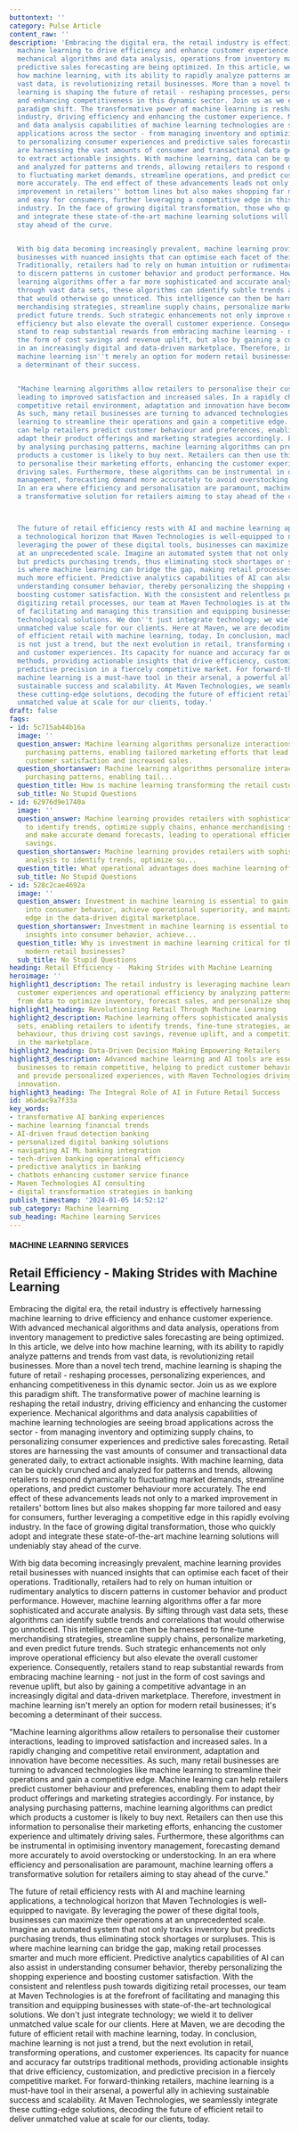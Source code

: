 ```yaml
---
buttontext: ''
category: Pulse Article
content_raw: ''
description: 'Embracing the digital era, the retail industry is effectively harnessing
  machine learning to drive efficiency and enhance customer experience. With advanced
  mechanical algorithms and data analysis, operations from inventory management to
  predictive sales forecasting are being optimized. In this article, we delve into
  how machine learning, with its ability to rapidly analyze patterns and trends from
  vast data, is revolutionizing retail businesses. More than a novel tech trend, machine
  learning is shaping the future of retail - reshaping processes, personalizing experiences,
  and enhancing competitiveness in this dynamic sector. Join us as we explore this
  paradigm shift. The transformative power of machine learning is reshaping the retail
  industry, driving efficiency and enhancing the customer experience. Mechanical algorithms
  and data analysis capabilities of machine learning technologies are seeing broad
  applications across the sector - from managing inventory and optimizing supply chains,
  to personalizing consumer experiences and predictive sales forecasting. Retail stores
  are harnessing the vast amounts of consumer and transactional data generated daily,
  to extract actionable insights. With machine learning, data can be quickly crunched
  and analyzed for patterns and trends, allowing retailers to respond dynamically
  to fluctuating market demands, streamline operations, and predict customer behaviour
  more accurately. The end effect of these advancements leads not only to a marked
  improvement in retailers'' bottom lines but also makes shopping far more tailored
  and easy for consumers, further leveraging a competitive edge in this rapidly evolving
  industry. In the face of growing digital transformation, those who quickly adopt
  and integrate these state-of-the-art machine learning solutions will undeniably
  stay ahead of the curve.


  With big data becoming increasingly prevalent, machine learning provides retail
  businesses with nuanced insights that can optimise each facet of their operations.
  Traditionally, retailers had to rely on human intuition or rudimentary analytics
  to discern patterns in customer behavior and product performance. However, machine
  learning algorithms offer a far more sophisticated and accurate analysis. By sifting
  through vast data sets, these algorithms can identify subtle trends and correlations
  that would otherwise go unnoticed. This intelligence can then be harnessed to fine-tune
  merchandising strategies, streamline supply chains, personalize marketing, and even
  predict future trends. Such strategic enhancements not only improve operational
  efficiency but also elevate the overall customer experience. Consequently, retailers
  stand to reap substantial rewards from embracing machine learning - not just in
  the form of cost savings and revenue uplift, but also by gaining a competitive advantage
  in an increasingly digital and data-driven marketplace. Therefore, investment in
  machine learning isn''t merely an option for modern retail businesses; it''s becoming
  a determinant of their success.


  "Machine learning algorithms allow retailers to personalise their customer interactions,
  leading to improved satisfaction and increased sales. In a rapidly changing and
  competitive retail environment, adaptation and innovation have become necessities.
  As such, many retail businesses are turning to advanced technologies like machine
  learning to streamline their operations and gain a competitive edge. Machine learning
  can help retailers predict customer behaviour and preferences, enabling them to
  adapt their product offerings and marketing strategies accordingly. For instance,
  by analysing purchasing patterns, machine learning algorithms can predict which
  products a customer is likely to buy next. Retailers can then use this information
  to personalise their marketing efforts, enhancing the customer experience and ultimately
  driving sales. Furthermore, these algorithms can be instrumental in optimising inventory
  management, forecasting demand more accurately to avoid overstocking or understocking.
  In an era where efficiency and personalisation are paramount, machine learning offers
  a transformative solution for retailers aiming to stay ahead of the curve."



  The future of retail efficiency rests with AI and machine learning applications,
  a technological horizon that Maven Technologies is well-equipped to navigate. By
  leveraging the power of these digital tools, businesses can maximize their operations
  at an unprecedented scale. Imagine an automated system that not only tracks inventory
  but predicts purchasing trends, thus eliminating stock shortages or surpluses. This
  is where machine learning can bridge the gap, making retail processes smarter and
  much more efficient. Predictive analytics capabilities of AI can also assist in
  understanding consumer behavior, thereby personalizing the shopping experience and
  boosting customer satisfaction. With the consistent and relentless push towards
  digitizing retail processes, our team at Maven Technologies is at the forefront
  of facilitating and managing this transition and equipping businesses with state-of-the-art
  technological solutions. We don''t just integrate technology; we wield it to deliver
  unmatched value scale for our clients. Here at Maven, we are decoding the future
  of efficient retail with machine learning, today. In conclusion, machine learning
  is not just a trend, but the next evolution in retail, transforming operations,
  and customer experiences. Its capacity for nuance and accuracy far outstrips traditional
  methods, providing actionable insights that drive efficiency, customization, and
  predictive precision in a fiercely competitive market. For forward-thinking retailers,
  machine learning is a must-have tool in their arsenal, a powerful ally in achieving
  sustainable success and scalability. At Maven Technologies, we seamlessly integrate
  these cutting-edge solutions, decoding the future of efficient retail to deliver
  unmatched value at scale for our clients, today.'
draft: false
faqs:
- id: 5c715ab44b16a
  image: ''
  question_answer: Machine learning algorithms personalize interactions by analyzing
    purchasing patterns, enabling tailored marketing efforts that lead to heightened
    customer satisfaction and increased sales.
  question_shortanswer: Machine learning algorithms personalize interactions by analyzing
    purchasing patterns, enabling tail...
  question_title: How is machine learning transforming the retail customer experience?
  sub_title: No Stupid Questions
- id: 62976d9e1740a
  image: ''
  question_answer: Machine learning provides retailers with sophisticated data analysis
    to identify trends, optimize supply chains, enhance merchandising strategies,
    and make accurate demand forecasts, leading to operational efficiency and cost
    savings.
  question_shortanswer: Machine learning provides retailers with sophisticated data
    analysis to identify trends, optimize su...
  question_title: What operational advantages does machine learning offer to retailers?
  sub_title: No Stupid Questions
- id: 528c2cae4692a
  image: ''
  question_answer: Investment in machine learning is essential to gain nuanced insights
    into consumer behavior, achieve operational superiority, and maintain a competitive
    edge in the data-driven digital marketplace.
  question_shortanswer: Investment in machine learning is essential to gain nuanced
    insights into consumer behavior, achieve...
  question_title: Why is investment in machine learning critical for the success of
    modern retail businesses?
  sub_title: No Stupid Questions
heading: Retail Efficiency -  Making Strides with Machine Learning
heroimage: ''
highlight1_description: The retail industry is leveraging machine learning to enhance
  customer experiences and operational efficiency by analyzing patterns and trends
  from data to optimize inventory, forecast sales, and personalize shopping.
highlight1_heading: Revolutionizing Retail Through Machine Learning
highlight2_description: Machine learning offers sophisticated analysis of vast data
  sets, enabling retailers to identify trends, fine-tune strategies, and predict future
  behaviour, thus driving cost savings, revenue uplift, and a competitive advantage
  in the marketplace.
highlight2_heading: Data-Driven Decision Making Empowering Retailers
highlight3_description: Advanced machine learning and AI tools are essential for retail
  businesses to remain competitive, helping to predict customer behavior, manage inventory,
  and provide personalized experiences, with Maven Technologies driving this digital
  innovation.
highlight3_heading: The Integral Role of AI in Future Retail Success
id: a6adac9a7f33a
key_words:
- transformative AI banking experiences
- machine learning financial trends
- AI-driven fraud detection banking
- personalized digital banking solutions
- navigating AI ML banking integration
- tech-driven banking operational efficiency
- predictive analytics in banking
- chatbots enhancing customer service finance
- Maven Technologies AI consulting
- digital transformation strategies in banking
publish_timestamp: '2024-01-05 14:52:12'
sub_category: Machine learning
sub_heading: Machine learning Services
---
```


#### MACHINE LEARNING SERVICES
## Retail Efficiency -  Making Strides with Machine Learning
Embracing the digital era, the retail industry is effectively harnessing machine learning to drive efficiency and enhance customer experience. With advanced mechanical algorithms and data analysis, operations from inventory management to predictive sales forecasting are being optimized. In this article, we delve into how machine learning, with its ability to rapidly analyze patterns and trends from vast data, is revolutionizing retail businesses. More than a novel tech trend, machine learning is shaping the future of retail - reshaping processes, personalizing experiences, and enhancing competitiveness in this dynamic sector. Join us as we explore this paradigm shift. The transformative power of machine learning is reshaping the retail industry, driving efficiency and enhancing the customer experience. Mechanical algorithms and data analysis capabilities of machine learning technologies are seeing broad applications across the sector - from managing inventory and optimizing supply chains, to personalizing consumer experiences and predictive sales forecasting. Retail stores are harnessing the vast amounts of consumer and transactional data generated daily, to extract actionable insights. With machine learning, data can be quickly crunched and analyzed for patterns and trends, allowing retailers to respond dynamically to fluctuating market demands, streamline operations, and predict customer behaviour more accurately. The end effect of these advancements leads not only to a marked improvement in retailers' bottom lines but also makes shopping far more tailored and easy for consumers, further leveraging a competitive edge in this rapidly evolving industry. In the face of growing digital transformation, those who quickly adopt and integrate these state-of-the-art machine learning solutions will undeniably stay ahead of the curve.

With big data becoming increasingly prevalent, machine learning provides retail businesses with nuanced insights that can optimise each facet of their operations. Traditionally, retailers had to rely on human intuition or rudimentary analytics to discern patterns in customer behavior and product performance. However, machine learning algorithms offer a far more sophisticated and accurate analysis. By sifting through vast data sets, these algorithms can identify subtle trends and correlations that would otherwise go unnoticed. This intelligence can then be harnessed to fine-tune merchandising strategies, streamline supply chains, personalize marketing, and even predict future trends. Such strategic enhancements not only improve operational efficiency but also elevate the overall customer experience. Consequently, retailers stand to reap substantial rewards from embracing machine learning - not just in the form of cost savings and revenue uplift, but also by gaining a competitive advantage in an increasingly digital and data-driven marketplace. Therefore, investment in machine learning isn't merely an option for modern retail businesses; it's becoming a determinant of their success.

"Machine learning algorithms allow retailers to personalise their customer interactions, leading to improved satisfaction and increased sales. In a rapidly changing and competitive retail environment, adaptation and innovation have become necessities. As such, many retail businesses are turning to advanced technologies like machine learning to streamline their operations and gain a competitive edge. Machine learning can help retailers predict customer behaviour and preferences, enabling them to adapt their product offerings and marketing strategies accordingly. For instance, by analysing purchasing patterns, machine learning algorithms can predict which products a customer is likely to buy next. Retailers can then use this information to personalise their marketing efforts, enhancing the customer experience and ultimately driving sales. Furthermore, these algorithms can be instrumental in optimising inventory management, forecasting demand more accurately to avoid overstocking or understocking. In an era where efficiency and personalisation are paramount, machine learning offers a transformative solution for retailers aiming to stay ahead of the curve."


The future of retail efficiency rests with AI and machine learning applications, a technological horizon that Maven Technologies is well-equipped to navigate. By leveraging the power of these digital tools, businesses can maximize their operations at an unprecedented scale. Imagine an automated system that not only tracks inventory but predicts purchasing trends, thus eliminating stock shortages or surpluses. This is where machine learning can bridge the gap, making retail processes smarter and much more efficient. Predictive analytics capabilities of AI can also assist in understanding consumer behavior, thereby personalizing the shopping experience and boosting customer satisfaction. With the consistent and relentless push towards digitizing retail processes, our team at Maven Technologies is at the forefront of facilitating and managing this transition and equipping businesses with state-of-the-art technological solutions. We don't just integrate technology; we wield it to deliver unmatched value scale for our clients. Here at Maven, we are decoding the future of efficient retail with machine learning, today. In conclusion, machine learning is not just a trend, but the next evolution in retail, transforming operations, and customer experiences. Its capacity for nuance and accuracy far outstrips traditional methods, providing actionable insights that drive efficiency, customization, and predictive precision in a fiercely competitive market. For forward-thinking retailers, machine learning is a must-have tool in their arsenal, a powerful ally in achieving sustainable success and scalability. At Maven Technologies, we seamlessly integrate these cutting-edge solutions, decoding the future of efficient retail to deliver unmatched value at scale for our clients, today.